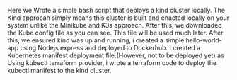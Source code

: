 Here we Wrote a simple bash script that deploys a kind cluster locally. The Kind approcah simply means this cluster is built and enacted locally on your system unlike the Minikube and K3s approach. 
After this, we downloaded the Kube config file as you can see. This file will be used much later. 
After this, we ensured kind was up and running, i created a simple hello-world-app using Nodejs express and deployed to Dockerhub.
I created a Kubernetes manifest deployment file.(However, not to be deployed yet) as 
Using kubectl terraform provider, i wrote a terraform code to deploy the kubectl manifest to the kind cluster.
